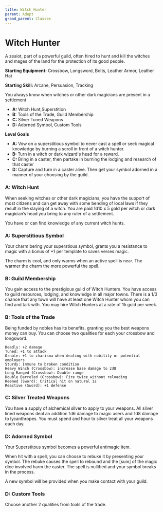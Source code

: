 ```yaml
---
title: Witch Hunter
parent: Adept
grand_parent: Classes
---
```


# Witch Hunter 

A zealot, part of a powerful guild, often hired to hunt and kill the witches
and mages of the land for the protection of its good people.

**Starting Equipment:** Crossbow, Longsword, Bolts, Leather Armor, Leather Hat

**Starting Skill:** Arcane, Persuasion, Tracking

You always know when witches or other dark magicians are present in a settlement

+ **A:** Witch Hunt,Superstition
+ **B:** Tools of the Trade, Guild Membership
+ **C:** Silver Tuned Weapons
+ **D:** Adorned Symbol, Custom Tools


**Level Goals**

+ **A:** Vow on a superstitious symbol to never cast a spell or seek magical 
    knowledge by burning a scroll in front of a witch hunter. 
+ **B:** Turn in a witch or dark wizard's head for a reward.
+ **C:** Bring in a caster, then partake in burning the lodging and research of
    that caster
+ **D:** Capture and turn in a caster alive. Then get your symbol adorned in a
  manner of your choosing by the guild. 


### A:	Witch Hunt

When seeking witches or other dark magicians, you have the support of most
citizens and can get away with some bending of local laws if they result in the
slaying of a witch. You are paid 1d10 x 5 gold per witch or dark magician’s
head you bring to any ruler of a settlement.

You have or can find knowledge of any current witch hunts. 

### A: Superstitious Symbol

Your charm bering your superstious symbol, grants you a resistance to magic 
with a bonus of +1 per template to saves verses magic.

The charm is cool, and only warms when an active spell is near.
The warmer the charm the more powerful the spell.

### B: Guild Membership

You gain access to the prestigious guild of Witch Hunters. You have access to
guild resources, lodging, and knowledge in all major towns. There is a 1/3
chance that any town will have at least one Witch Hunter whom you can find and
talk with. You may hire Witch Hunters at a rate of 15 gold per week.

### B: Tools of the Trade
Being funded by nobles has its benefits, granting you the best weapons money
can buy. You can choose two qualities for each your crossbow and longsword.

    Deadly: +2 damage
    Tuned: +1 to attack
    Ornate: +1 to charisma when dealing with nobility or potential employers
    Sturdy: Immune to broken condition
    Heavy Winch (Crossbow): increase base damage to 2d8
    Long Ranged (Crossbow): Double range
    Double Barreled (Crossbow): Fire twice without reloading
    Keened (Sword): Critical hit on natural 1s
    Reactive (Sword): +1 defense

### C:	Silver Treated Weapons

You have a supply of alchemical silver to apply to your weapons. All silver
lined weapons deal an addition 1d6 damage to magic users and 1d8 damage to
lycanthropes. You must spend and hour to silver treat all your weapons each
day.

### D: Adorned Symbol

Your Superstitous symbol becomes a powerful antimagic item. 

When hit with a spell, you can choose to rebuke it by presenting your symbol. 
The rebuke causes the spell to rebound and the [sum] of the magic dice involved
harm the caster. The spell is nullified and your symbol breaks in the process. 

A new symbol will be provided when you make contact with your guild.

### D: Custom Tools

Choose another 2 qualities from tools of the trade. 
